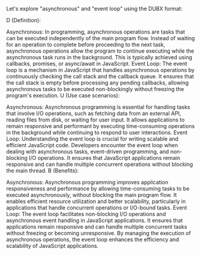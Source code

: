 
Let's explore "asynchronous" and "event loop" using the DUBX format:

D (Definition):

Asynchronous: In programming, asynchronous operations are tasks that can be executed independently of the main program flow. Instead of waiting for an operation to complete before proceeding to the next task, asynchronous operations allow the program to continue executing while the asynchronous task runs in the background. This is typically achieved using callbacks, promises, or async/await in JavaScript.
Event Loop: The event loop is a mechanism in JavaScript that handles asynchronous operations by continuously checking the call stack and the callback queue. It ensures that the call stack is empty before processing any pending callbacks, allowing asynchronous tasks to be executed non-blockingly without freezing the program's execution.
U (Use case scenarios):

Asynchronous: Asynchronous programming is essential for handling tasks that involve I/O operations, such as fetching data from an external API, reading files from disk, or waiting for user input. It allows applications to remain responsive and performant by executing time-consuming operations in the background while continuing to respond to user interactions.
Event Loop: Understanding the event loop is crucial for writing scalable and efficient JavaScript code. Developers encounter the event loop when dealing with asynchronous tasks, event-driven programming, and non-blocking I/O operations. It ensures that JavaScript applications remain responsive and can handle multiple concurrent operations without blocking the main thread.
B (Benefits):

Asynchronous: Asynchronous programming improves application responsiveness and performance by allowing time-consuming tasks to be executed asynchronously, without blocking the main program flow. It enables efficient resource utilization and better scalability, particularly in applications that handle concurrent operations or I/O-bound tasks.
Event Loop: The event loop facilitates non-blocking I/O operations and asynchronous event handling in JavaScript applications. It ensures that applications remain responsive and can handle multiple concurrent tasks without freezing or becoming unresponsive. By managing the execution of asynchronous operations, the event loop enhances the efficiency and scalability of JavaScript applications.